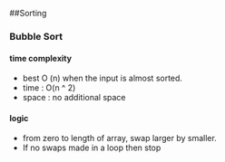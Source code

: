 ##Sorting
### Bubble Sort
#### time complexity
- best O (n) when the input is almost sorted.
- time : O(n ^ 2)
- space : no additional space

#### logic 
- from zero to length of array, swap larger by smaller. 
- If no swaps made in a loop then stop
